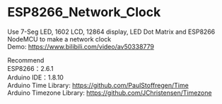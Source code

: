 # ESP8266_Network_Clock
Use 7-Seg LED, 1602 LCD, 12864 display, LED Dot Matrix and ESP8266 NodeMCU to make a network clock  
Demo: https://www.bilibili.com/video/av50338779  

Recommend  
ESP8266：2.6.1  
Arduino IDE：1.8.10  
Arduino Time Library: https://github.com/PaulStoffregen/Time  
Arduino Timezone Library: https://github.com/JChristensen/Timezone
